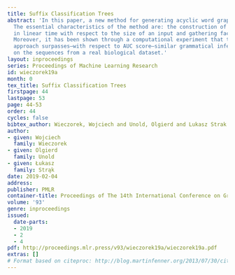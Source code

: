```yaml
---
title: Suffix Classification Trees
abstract: 'In this paper, a new method for generating acyclic word graph is proposed.
  The essential characteristics of the method are: the construction of the data structure
  in linear time with respect to the size of an input and gathering factor frequencies.
  Moreover, it has been shown through a computational experiment that the proposed
  approach surpasses—with respect to AUC score—similar grammatical inference algorithms
  on the sequences from a real biological dataset.'
layout: inproceedings
series: Proceedings of Machine Learning Research
id: wieczorek19a
month: 0
tex_title: Suffix Classification Trees
firstpage: 44
lastpage: 53
page: 44-53
order: 44
cycles: false
bibtex_author: Wieczorek, Wojciech and Unold, Olgierd and Lukasz Strak
author:
- given: Wojciech
  family: Wieczorek
- given: Olgierd
  family: Unold
- given: Łukasz
  family: Strąk
date: 2019-02-04
address: 
publisher: PMLR
container-title: Proceedings of The 14th International Conference on Grammatical Inference
volume: '93'
genre: inproceedings
issued:
  date-parts:
  - 2019
  - 2
  - 4
pdf: http://proceedings.mlr.press/v93/wieczorek19a/wieczorek19a.pdf
extras: []
# Format based on citeproc: http://blog.martinfenner.org/2013/07/30/citeproc-yaml-for-bibliographies/
---
```

